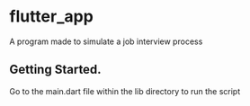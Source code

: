 # flutter_app

A program made to simulate a job interview process

## Getting Started.

Go to the main.dart file within the lib directory to run the script
